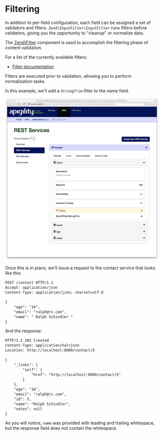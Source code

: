 Filtering
=========

In addition to per-field configuration, each field can be assigned a set of validators and filters.
`Zend\InputFilter\InputFilter` runs filters before validators, giving you the opportunity to
"cleanup" or normalize data.

The [Zend\Filter](http://framework.zend.com/manual/2.3/en/modules/zend.filter.html) component is
used  to accomplish the filtering phase of content validation.

For a list of the currently available filters:

- [Filter documentation](http://framework.zend.com/manual/2.3/en/modules/zend.filter.set.html)

Filters are executed prior to validation, allowing you to perform normalization tasks.

In this example, we'll add a `StringTrim` filter to the name field.

![content-validation-filtering-setup](/asset/apigility-documentation/img/content-validation-filtering-setup.jpg)

Once this is in place, we'll issue a request to the contact service that looks like this:

```HTTP
POST /contact HTTP/1.1
Accept: application/json
Content-Type: application/json; charset=utf-8

{
    "age": "34",
    "email": "ralph@rs.com",
    "name": " Ralph Schindler "
}
```

And the response:

```HTTP
HTTP/1.1 201 Created
Content-Type: application/hal+json
Location: http://localhost:8000/contact/5

{
    "_links": {
        "self": {
            "href": "http://localhost:8000/contact/5"
        }
    },
    "age": "34",
    "email": "ralph@rs.com",
    "id": 5,
    "name": "Ralph Schindler",
    "notes": null
}
```

As you will notice, `name` was provided with leading and trailing whitespace, but the response field
does not contain the whitespace. 
